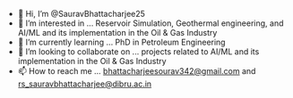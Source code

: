 - 👋 Hi, I’m @SauravBhattacharjee25
- 👀 I’m interested in ... Reservoir Simulation, Geothermal engineering, and AI/ML and its implementation in the Oil & Gas Industry
- 🌱 I’m currently learning ... PhD in Petroleum Engineering
- 💞️ I’m looking to collaborate on ... projects related to AI/ML and its implementation in the Oil & Gas Industry
- 📫 How to reach me ... bhattacharjeesourav342@gmail.com and rs_sauravbhattacharjee@dibru.ac.in

<!---
SauravBhattacharjee25/SauravBhattacharjee25 is a ✨ special ✨ repository because its `README.md` (this file) appears on your GitHub profile.
You can click the Preview link to take a look at your changes.
--->
